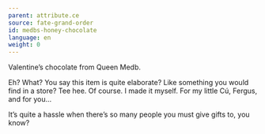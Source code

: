 ```yaml
---
parent: attribute.ce
source: fate-grand-order
id: medbs-honey-chocolate
language: en
weight: 0
---
```


Valentine’s chocolate from Queen Medb.

Eh? What?
You say this item is quite elaborate? Like something you would find in a store?
Tee hee. Of course. I made it myself.
For my little Cú, Fergus, and for you…

It’s quite a hassle when there’s so many people you must give gifts to, you know?
